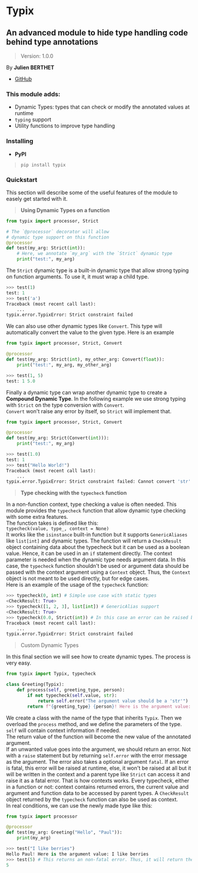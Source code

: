 # Typix
## An advanced module to hide type handling code behind type annotations

> Version: 1.0.0

By **Julien BERTHET**
* [GitHub](https://github.com/Julien-Berthet)

### This module adds:
* Dynamic Types: types that can check or modify the annotated values at runtime
* `typing` support
* Utility functions to improve type handling

### Installing
* **PyPI**  
> `pip install typix`

### Quickstart
This section will describe some of the useful features of the module to easely get started with it.

> **Using Dynamic Types on a function**
```py
from typix import processor, Strict

# The `@processor` decorator will allow 
# dynamic type support on this function
@processor
def test(my_arg: Strict(int)):
    # Here, we annotate `my_arg` with the `Strict` dynamic type
    print("test:", my_arg)
```

The `Strict` dynamic type is a built-in dynamic type that allow strong
typing on function arguments. To use it, it must wrap a child type.

```py
>>> test(1)
test: 1
>>> test('a')
Traceback (most recent call last):
    ...
typix.error.TypixError: Strict constraint failed
```

We can also use other dynamic types like `Convert`. This type will automatically convert the value to the given type. Here is an example

```py
from typix import processor, Strict, Convert

@processor
def test(my_arg: Strict(int), my_other_arg: Convert(float)):
    print("test:", my_arg, my_other_arg)
```

```py
>>> test(1, 5)
test: 1 5.0
```

Finally a dynamic type can wrap another dynamic type to create a **Compound Dynamic Type**. In the following example we use strong typing with `Strict` on the type conversion with `Convert`.  
`Convert` won't raise any error by itself, so `Strict` will implement that.

```py
from typix import processor, Strict, Convert

@processor
def test(my_arg: Strict(Convert(int))):
    print("test:", my_arg)
```

```py
>>> test(1.0)
test: 1
>>> test("Hello World!")
Traceback (most recent call last):
    ...
typix.error.TypixError: Strict constraint failed: Cannot convert 'str' to 'int'
```

> **Type checking with the `typecheck` function**

In a non-function context, type checking a value is often needed. This module provides the `typecheck` function that allow dynamic type checking
with some extra features.  
The function takes is defined like this:  
`typecheck(value, type_, context = None)`  
It works like the `isinstance` built-in function but it supports `GenericAliases` like `list[int]` and dynamic types. The function will return a `CheckResult` object containing data about the typecheck but it can be used as a boolean value. Hence, it can be used in an `if` statement directly. The context parameter is needed when the dynamic type needs argument data. In this case, the `typecheck` function shouldn't be used or argument data should be passed with the context argument using a `Context` object. Thus, the `Context` object is not meant to be used directly, but for edge cases.  
Here is an example of the usage of the `typecheck` function:

```py
>>> typecheck(0, int) # Simple use case with static types
<CheckResult: True>
>>> typecheck([1, 2, 3], list[int]) # GenericAlias support
<CheckResult: True>
>>> typecheck(0.0, Strict(int)) # In this case an error can be raised by typecheck
Traceback (most recent call last):
    ...
typix.error.TypixError: Strict constraint failed
```

> Custom Dynamic Types

In this final section we will see how to create dynamic types. The process is
very easy.

```py
from typix import Typix, typecheck

class Greeting(Typix):
    def process(self, greeting_type, person):
        if not typecheck(self.value, str):
            return self.error("The argument value should be a 'str'")
        return f"{greeting_type} {person}! Here is the argument value: {self.value}"
```

We create a class with the name of the type that inherits `Typix`. Then we overload the `process` method, and we define the parameters of the type.  
`self` will contain context information if needed.  
The return value of the function will become the new value of the annotated argument.  
If an unwanted value goes into the argument, we should return an error. Not with a `raise`
statement but by returning `self.error` with the error message as
the argument. The error also takes a optional argument `fatal`. If an error is fatal, this error will be raised at runtime, else, it won't be raised at all but it will be written in the context and a parent type like `Strict` can access it and raise it as a fatal error. That is how contexts works. Every typecheck, either in a function or not: context contains returned errors, the current value and argument and function data to be accessed by parent types. A `CheckResult` object returned by the `typecheck` function can also be used as context.  
In real conditions, we can use the newly made type like this:
```py
from typix import processor

@processor
def test(my_arg: Greeting("Hello", "Paul")):
    print(my_arg)
```
```py
>>> test("I like berries")
Hello Paul! Here is the argument value: I like berries
>>> test(5) # This returns an non-fatal error. Thus, it will return the default value.
5
```